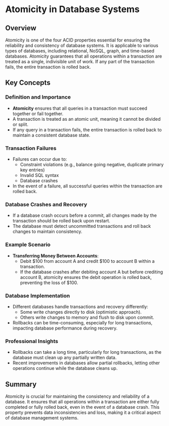 # Atomicity in Database Systems

## Overview

Atomicity is one of the four ACID properties essential for ensuring the reliability and consistency of database systems. It is applicable to various types of databases, including relational, NoSQL, graph, and time-based databases. Atomicity guarantees that all operations within a transaction are treated as a single, indivisible unit of work. If any part of the transaction fails, the entire transaction is rolled back.

## Key Concepts

### Definition and Importance

- **Atomicity** ensures that all queries in a transaction must succeed together or fail together.
- A transaction is treated as an atomic unit, meaning it cannot be divided or split.
- If any query in a transaction fails, the entire transaction is rolled back to maintain a consistent database state.

### Transaction Failures

- Failures can occur due to:
  - Constraint violations (e.g., balance going negative, duplicate primary key entries)
  - Invalid SQL syntax
  - Database crashes
- In the event of a failure, all successful queries within the transaction are rolled back.

### Database Crashes and Recovery

- If a database crash occurs before a commit, all changes made by the transaction should be rolled back upon restart.
- The database must detect uncommitted transactions and roll back changes to maintain consistency.

### Example Scenario

- **Transferring Money Between Accounts**:
  - Debit $100 from account A and credit $100 to account B within a transaction.
  - If the database crashes after debiting account A but before crediting account B, atomicity ensures the debit operation is rolled back, preventing the loss of $100.

### Database Implementation

- Different databases handle transactions and recovery differently:
  - Some write changes directly to disk (optimistic approach).
  - Others write changes to memory and flush to disk upon commit.
- Rollbacks can be time-consuming, especially for long transactions, impacting database performance during recovery.

### Professional Insights

- Rollbacks can take a long time, particularly for long transactions, as the database must clean up any partially written data.
- Recent improvements in databases allow partial rollbacks, letting other operations continue while the database cleans up.

## Summary

Atomicity is crucial for maintaining the consistency and reliability of a database. It ensures that all operations within a transaction are either fully completed or fully rolled back, even in the event of a database crash. This property prevents data inconsistencies and loss, making it a critical aspect of database management systems.
